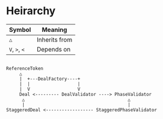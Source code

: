 # Heirarchy

| Symbol        | Meaning       |
|---------------|---------------|
| `△`           | Inherits from |
| `V`, `>`, `<` | Depends on    |

```

ReferenceToken
     △
     |  +---DealFactory----+
     |  |                  |
     |  V                  V
     Deal <--------- DealValidator ----> PhaseValidator
      △                                       △
      |                                       |
StaggeredDeal <------------------ StaggeredPhaseValidator
```
